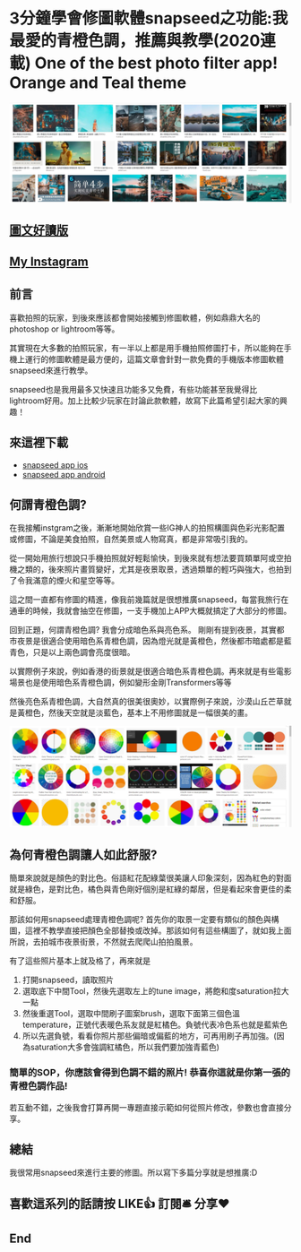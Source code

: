 # 3分鐘學會修圖軟體snapseed之功能:我最愛的青橙色調，推薦與教學(2020連載) One of the best photo filter app! Orange and Teal theme
![f1](https://github.com/HCH1/blog/blob/master/fig/app4.JPG)

## [圖文好讀版]()

## [My Instagram](https://www.instagram.com/redbox111)

## 前言
喜歡拍照的玩家，到後來應該都會開始接觸到修圖軟體，例如鼎鼎大名的photoshop or lightroom等等。

其實現在大多數的拍照玩家，有一半以上都是用手機拍照修圖打卡，所以能夠在手機上運行的修圖軟體是最方便的，這篇文章會針對一款免費的手機版本修圖軟體snapseed來進行教學。

snapseed也是我用最多又快速且功能多又免費，有些功能甚至我覺得比lightroom好用。加上比較少玩家在討論此款軟體，故寫下此篇希望引起大家的興趣！

## 來這裡下載
- [snapseed app ios](https://apps.apple.com/sg/app/snapseed/id439438619)
- [snapseed app android](https://play.google.com/store/apps/details?id=com.niksoftware.snapseed&hl=en_SG)

## 何謂青橙色調?
在我接觸instgram之後，漸漸地開始欣賞一些IG神人的拍照構圖與色彩光影配置或修圖，不論是美食拍照，自然美景或人物寫真，都是非常吸引我的。

從一開始用旅行想說只手機拍照就好輕鬆愉快，到後來就有想法要買類單阿或空拍機之類的，後來照片畫質變好，尤其是夜景取景，透過類單的輕巧與強大，也拍到了令我滿意的煙火和星空等等。

這之間一直都有修圖的精進，像我前幾篇就是很想推廣snapseed，每當我旅行在通車的時候，我就會抽空在修圖，一支手機加上APP大概就搞定了大部分的修圖。

回到正題，何謂青橙色調? 我會分成暗色系與亮色系。
剛剛有提到夜景，其實都市夜景是很適合使用暗色系青橙色調，因為燈光就是黃橙色，然後都市暗處都是藍青色，只是以上兩色調會亮度很暗。

以實際例子來說，例如香港的街景就是很適合暗色系青橙色調。再來就是有些電影場景也是使用暗色系青橙色調，例如變形金剛Transformers等等

然後亮色系青橙色調，大自然真的很美很奧妙，以實際例子來說，沙漠山丘芒草就是黃橙色，然後天空就是淡藍色，基本上不用修圖就是一幅很美的畫。

![f1](https://github.com/HCH1/blog/blob/master/fig/app4b.JPG)

## 為何青橙色調讓人如此舒服?

簡單來說就是顏色的對比色。俗語紅花配綠葉很美讓人印象深刻，因為紅色的對面就是綠色，是對比色，橘色與青色剛好個別是紅綠的鄰居，但是看起來會更佳的柔和舒服。

那該如何用snapseed處理青橙色調呢? 首先你的取景一定要有類似的顏色與構圖，這裡不教學直接把顏色全部替換或改掉。那該如何有這些構圖了，就如我上面所說，去拍城市夜景街景，不然就去爬爬山拍拍風景。

有了這些照片基本上就及格了，再來就是
1. 打開snapseed，讀取照片
1. 選取底下中間Tool，然後先選取左上的tune image，將飽和度saturation拉大一點
1. 然後重選Tool，選取中間刷子圖案brush，選取下面第三個色溫temperature，正號代表暖色系友就是紅橘色。負號代表冷色系也就是藍紫色
1. 所以先選負號，看看你照片那些偏暗或偏藍的地方，可再用刷子再加強。(因為saturation大多會強調紅橘色，所以我們要加強青藍色)

### 簡單的SOP，你應該會得到色調不錯的照片! 恭喜你這就是你第一張的青橙色調作品!
若互動不錯，之後我會打算再開一專題直接示範如何從照片修改，參數也會直接分享。

## 總結
我很常用snapseed來進行主要的修圖。所以寫下多篇分享就是想推廣:D

## 喜歡這系列的話請按 LIKE👍 訂閱🛎 分享❤️

## End
